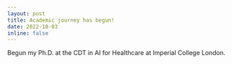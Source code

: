 ```yaml
---
layout: post
title: Academic journey has begun!
date: 2022-10-03
inline: false
---
```


Begun my Ph.D. at the CDT in AI for Healthcare at Imperial College London.
